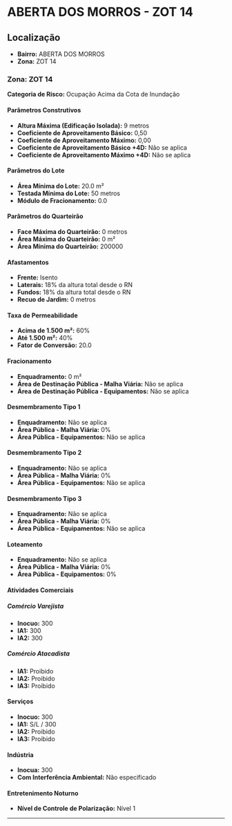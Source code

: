 # ABERTA DOS MORROS - ZOT 14

## Localização
- **Bairro:** ABERTA DOS MORROS
- **Zona:** ZOT 14

### Zona: ZOT 14

**Categoria de Risco:** Ocupação Acima da Cota de Inundação

#### Parâmetros Construtivos

- **Altura Máxima (Edificação Isolada):** 9 metros
- **Coeficiente de Aproveitamento Básico:** 0,50
- **Coeficiente de Aproveitamento Máximo:** 0,00
- **Coeficiente de Aproveitamento Básico +4D:** Não se aplica
- **Coeficiente de Aproveitamento Máximo +4D:** Não se aplica

#### Parâmetros do Lote

- **Área Mínima do Lote:** 20.0 m²
- **Testada Mínima do Lote:** 50 metros
- **Módulo de Fracionamento:** 0.0

#### Parâmetros do Quarteirão

- **Face Máxima do Quarteirão:** 0 metros
- **Área Máxima do Quarteirão:** 0 m²
- **Área Mínima do Quarteirão:** 200000

#### Afastamentos

- **Frente:** Isento
- **Laterais:** 18% da altura total desde o RN
- **Fundos:** 18% da altura total desde o RN
- **Recuo de Jardim:** 0 metros

#### Taxa de Permeabilidade

- **Acima de 1.500 m²:** 60%
- **Até 1.500 m²:** 40%
- **Fator de Conversão:** 20.0

#### Fracionamento

- **Enquadramento:** 0 m²
- **Área de Destinação Pública - Malha Viária:** Não se aplica
- **Área de Destinação Pública - Equipamentos:** Não se aplica

#### Desmembramento Tipo 1

- **Enquadramento:** Não se aplica
- **Área Pública - Malha Viária:** 0%
- **Área Pública - Equipamentos:** Não se aplica

#### Desmembramento Tipo 2

- **Enquadramento:** Não se aplica
- **Área Pública - Malha Viária:** 0%
- **Área Pública - Equipamentos:** Não se aplica

#### Desmembramento Tipo 3

- **Enquadramento:** Não se aplica
- **Área Pública - Malha Viária:** 0%
- **Área Pública - Equipamentos:** Não se aplica

#### Loteamento

- **Enquadramento:** Não se aplica
- **Área Pública - Malha Viária:** 0%
- **Área Pública - Equipamentos:** 0%

#### Atividades Comerciais

##### Comércio Varejista
- **Inocuo:** 300
- **IA1:** 300
- **IA2:** 300

##### Comércio Atacadista
- **IA1:** Proibido
- **IA2:** Proibido
- **IA3:** Proibido

#### Serviços

- **Inocuo:** 300
- **IA1:** S/L / 300
- **IA2:** Proibido
- **IA3:** Proibido

#### Indústria

- **Inocua:** 300
- **Com Interferência Ambiental:** Não especificado

#### Entretenimento Noturno

- **Nível de Controle de Polarização:** Nível 1

---

